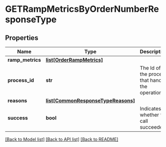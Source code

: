 # GETRampMetricsByOrderNumberResponseType

## Properties
Name | Type | Description | Notes
------------ | ------------- | ------------- | -------------
**ramp_metrics** | [**list[OrderRampMetrics]**](OrderRampMetrics.md) |  | [optional] 
**process_id** | **str** | The Id of the process that handle the operation.  | [optional] 
**reasons** | [**list[CommonResponseTypeReasons]**](CommonResponseTypeReasons.md) |  | [optional] 
**success** | **bool** | Indicates whether the call succeeded.  | [optional] 

[[Back to Model list]](../README.md#documentation-for-models) [[Back to API list]](../README.md#documentation-for-api-endpoints) [[Back to README]](../README.md)



